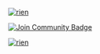 <a href=""><img src="https://discord.c99.nl/widget/theme-4/675061471130157067.png" alt="rien"/></a>

<a href="https://discord.gg/TK9f3ASmk"><img src="https://img.shields.io/discord/1086724076749475971?color=%235865F2&label=Secure%20Support&style=for-the-badge&logo=appveyor%22%20alt=%22Join%20Community%20Badge" alt="Join Community Badge"/></a>

<a href=""><img src="https://img.shields.io/github/followers/Wodd-Off&style=for-the-badge&logo=appveyo" alt="rien"/></a>
